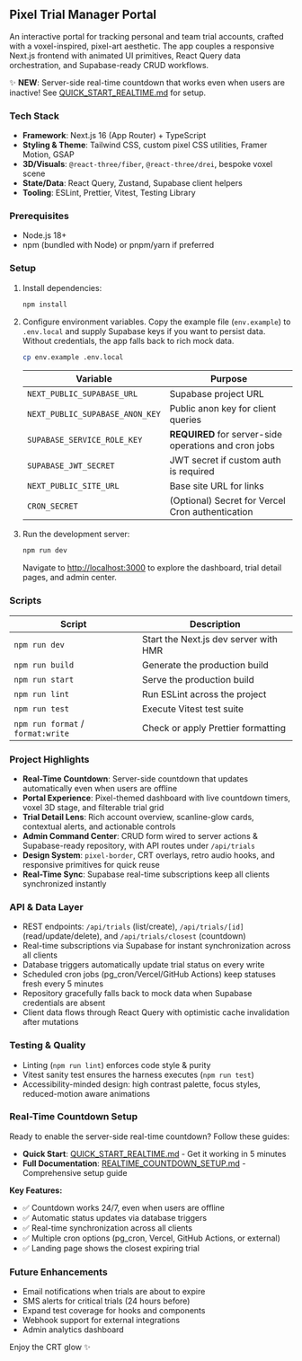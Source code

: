 ## Pixel Trial Manager Portal

An interactive portal for tracking personal and team trial accounts, crafted with a voxel-inspired, pixel-art aesthetic. The app couples a responsive Next.js frontend with animated UI primitives, React Query data orchestration, and Supabase-ready CRUD workflows.

✨ **NEW**: Server-side real-time countdown that works even when users are inactive! See [QUICK_START_REALTIME.md](QUICK_START_REALTIME.md) for setup.

### Tech Stack

- **Framework**: Next.js 16 (App Router) + TypeScript
- **Styling & Theme**: Tailwind CSS, custom pixel CSS utilities, Framer Motion, GSAP
- **3D/Visuals**: `@react-three/fiber`, `@react-three/drei`, bespoke voxel scene
- **State/Data**: React Query, Zustand, Supabase client helpers
- **Tooling**: ESLint, Prettier, Vitest, Testing Library

### Prerequisites

- Node.js 18+
- npm (bundled with Node) or pnpm/yarn if preferred

### Setup

1. Install dependencies:

   ```bash
   npm install
   ```

2. Configure environment variables. Copy the example file (`env.example`) to `.env.local` and supply Supabase keys if you want to persist data. Without credentials, the app falls back to rich mock data.

   ```bash
   cp env.example .env.local
   ```

   | Variable | Purpose |
   | --- | --- |
   | `NEXT_PUBLIC_SUPABASE_URL` | Supabase project URL |
   | `NEXT_PUBLIC_SUPABASE_ANON_KEY` | Public anon key for client queries |
   | `SUPABASE_SERVICE_ROLE_KEY` | **REQUIRED** for server-side operations and cron jobs |
   | `SUPABASE_JWT_SECRET` | JWT secret if custom auth is required |
   | `NEXT_PUBLIC_SITE_URL` | Base site URL for links |
   | `CRON_SECRET` | (Optional) Secret for Vercel Cron authentication |

3. Run the development server:

   ```bash
   npm run dev
   ```

   Navigate to <http://localhost:3000> to explore the dashboard, trial detail pages, and admin center.

### Scripts

| Script | Description |
| --- | --- |
| `npm run dev` | Start the Next.js dev server with HMR |
| `npm run build` | Generate the production build |
| `npm run start` | Serve the production build |
| `npm run lint` | Run ESLint across the project |
| `npm run test` | Execute Vitest test suite |
| `npm run format` / `format:write` | Check or apply Prettier formatting |

### Project Highlights

- **Real-Time Countdown**: Server-side countdown that updates automatically even when users are offline
- **Portal Experience**: Pixel-themed dashboard with live countdown timers, voxel 3D stage, and filterable trial grid
- **Trial Detail Lens**: Rich account overview, scanline-glow cards, contextual alerts, and actionable controls
- **Admin Command Center**: CRUD form wired to server actions & Supabase-ready repository, with API routes under `/api/trials`
- **Design System**: `pixel-border`, CRT overlays, retro audio hooks, and responsive primitives for quick reuse
- **Real-Time Sync**: Supabase real-time subscriptions keep all clients synchronized instantly

### API & Data Layer

- REST endpoints: `/api/trials` (list/create), `/api/trials/[id]` (read/update/delete), and `/api/trials/closest` (countdown)
- Real-time subscriptions via Supabase for instant synchronization across all clients
- Database triggers automatically update trial status on every write
- Scheduled cron jobs (pg_cron/Vercel/GitHub Actions) keep statuses fresh every 5 minutes
- Repository gracefully falls back to mock data when Supabase credentials are absent
- Client data flows through React Query with optimistic cache invalidation after mutations

### Testing & Quality

- Linting (`npm run lint`) enforces code style & purity
- Vitest sanity test ensures the harness executes (`npm run test`)
- Accessibility-minded design: high contrast palette, focus styles, reduced-motion aware animations

### Real-Time Countdown Setup

Ready to enable the server-side real-time countdown? Follow these guides:

- **Quick Start**: [QUICK_START_REALTIME.md](QUICK_START_REALTIME.md) - Get it working in 5 minutes
- **Full Documentation**: [REALTIME_COUNTDOWN_SETUP.md](REALTIME_COUNTDOWN_SETUP.md) - Comprehensive setup guide

**Key Features:**
- ✅ Countdown works 24/7, even when users are offline
- ✅ Automatic status updates via database triggers
- ✅ Real-time synchronization across all clients
- ✅ Multiple cron options (pg_cron, Vercel, GitHub Actions, or external)
- ✅ Landing page shows the closest expiring trial

### Future Enhancements

- Email notifications when trials are about to expire
- SMS alerts for critical trials (24 hours before)
- Expand test coverage for hooks and components
- Webhook support for external integrations
- Admin analytics dashboard

Enjoy the CRT glow ✨

